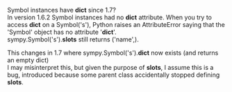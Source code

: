 Symbol instances have __dict__ since 1.7?  
In version 1.6.2 Symbol instances had no __dict__ attribute. When you try to access __dict__ on a Symbol('s'), Python raises an AttributeError saying that the 'Symbol' object has no attribute '__dict__'.  
sympy.Symbol('s').__slots__ still returns ('name',).  

This changes in 1.7 where sympy.Symbol('s').__dict__ now exists (and returns an empty dict)  
I may misinterpret this, but given the purpose of __slots__, I assume this is a bug, introduced because some parent class accidentally stopped defining __slots__.